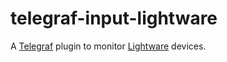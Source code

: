 # telegraf-input-lightware

A [Telegraf](https://www.influxdata.com/time-series-platform/telegraf/) plugin to monitor [Lightware](https://www.lightware.com/) devices.
